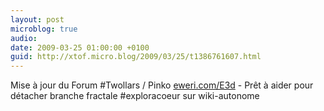 ```yaml
---
layout: post
microblog: true
audio: 
date: 2009-03-25 01:00:00 +0100
guid: http://xtof.micro.blog/2009/03/25/t1386761607.html
---
```

Mise à jour du Forum #Twollars / Pinko  [eweri.com/E3d](http://eweri.com/E3d) - Prêt à aider pour détacher branche fractale #exploracoeur sur wiki-autonome
